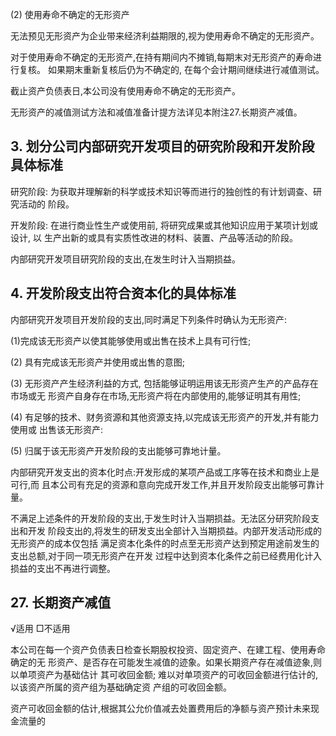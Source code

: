 (2) 使用寿命不确定的无形资产

无法预见无形资产为企业带来经济利益期限的,视为使用寿命不确定的无形资产。

对于使用寿命不确定的无形资产,在持有期间内不摊销,每期末对无形资产的寿命进行复核。 如果期末重新复核后仍为不确定的, 在每个会计期间继续进行减值测试。

截止资产负债表日,本公司没有使用寿命不确定的无形资产。

无形资产的减值测试方法和减值准备计提方法详见本附注27.长期资产减值。

## 3. 划分公司内部研究开发项目的研究阶段和开发阶段具体标准

研究阶段: 为获取并理解新的科学或技术知识等而进行的独创性的有计划调查、研究活动的 阶段。

开发阶段: 在进行商业性生产或使用前, 将研究成果或其他知识应用于某项计划或设计, 以 生产出新的或具有实质性改进的材料、装置、产品等活动的阶段。

内部研究开发项目研究阶段的支出,在发生时计入当期损益。

## 4. 开发阶段支出符合资本化的具体标准

内部研究开发项目开发阶段的支出,同时满足下列条件时确认为无形资产:

(1)完成该无形资产以使其能够使用或出售在技术上具有可行性;

(2) 具有完成该无形资产并使用或出售的意图;

(3) 无形资产产生经济利益的方式, 包括能够证明运用该无形资产生产的产品存在市场或无 形资产自身存在市场,无形资产将在内部使用的,能够证明其有用性;

(4) 有足够的技术、财务资源和其他资源支持,以完成该无形资产的开发,并有能力使用或 出售该无形资产:

(5) 归属于该无形资产开发阶段的支出能够可靠地计量。

内部研究开发支出的资本化时点:开发形成的某项产品或工序等在技术和商业上是可行,而 且本公司有充足的资源和意向完成开发工作,并且开发阶段支出能够可靠计量。

不满足上述条件的开发阶段的支出,于发生时计入当期损益。无法区分研究阶段支出和开发 阶段支出的,将发生的研发支出全部计入当期损益。内部开发活动形成的无形资产的成本仅包括 满足资本化条件的时点至无形资产达到预定用途前发生的支出总额,对于同一项无形资产在开发 过程中达到资本化条件之前已经费用化计入损益的支出不再进行调整。

## 27. 长期资产减值

√适用 □不适用

本公司在每一个资产负债表日检查长期股权投资、固定资产、在建工程、使用寿命确定的无 形资产、是否存在可能发生减值的迹象。如果长期资产存在减值迹象,则以单项资产为基础估计 其可收回金额; 难以对单项资产的可收回金额进行估计的, 以该资产所属的资产组为基础确定资 产组的可收回金额。

资产可收回金额的估计,根据其公允价值减去处置费用后的净额与资产预计未来现金流量的